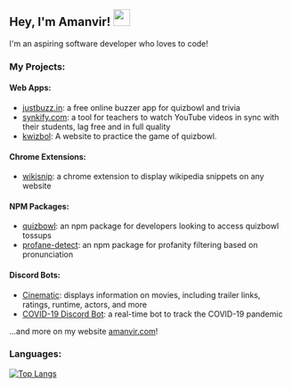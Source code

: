 ## Hey, I'm Amanvir! <img src="https://media.giphy.com/media/hvRJCLFzcasrR4ia7z/giphy.gif" width="30px">

I'm an aspiring software developer who loves to code!

### My Projects:

#### Web Apps:
- [justbuzz.in](https://www.justbuzz.in/): a free online buzzer app for quizbowl and trivia
- [synkify.com](https://www.synkify.com/): a tool for teachers to watch YouTube videos in sync with their students, lag free and in full quality
- [kwizbol](https://kwizbol.herokuapp.com): A website to practice the game of quizbowl.

#### Chrome Extensions:
- [wikisnip](https://chrome.google.com/webstore/detail/wikisnip/hkhgaagmcgamkdjibgegkdmnlkaaejpd): a chrome extension to display wikipedia snippets on any website 

#### NPM Packages:
- [quizbowl](https://www.npmjs.com/package/quizbowl): an npm package for developers looking to access quizbowl tossups
- [profane-detect](https://www.npmjs.com/package/profane-detect): an npm package for profanity filtering based on pronunciation

#### Discord Bots:
- [Cinematic](https://github.com/amanvirparhar/cinematic): displays information on movies, including trailer links, ratings, runtime, actors, and more
- [COVID-19 Discord Bot](https://github.com/amanvirparhar/covid-19-discord-bot): a real-time bot to track the COVID-19 pandemic

...and more on my website [amanvir.com](https://www.amanvir.com)!


### Languages:
[![Top Langs](https://github-readme-stats.vercel.app/api/top-langs/?username=anuraghazra&layout=compact)](https://github.com/anuraghazra/github-readme-stats)

